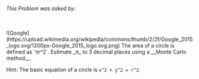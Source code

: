 ###### This Problem was asked by:
<br>
![Google](https://upload.wikimedia.org/wikipedia/commons/thumb/2/2f/Google_2015_logo.svg/1200px-Google_2015_logo.svg.png)
The area of a circle is defined as `πr^2`. Estimate _π_ to 3 decimal places using a __Monte Carlo method__.

Hint: The basic equation of a circle is `x^2 + y^2 = r^2`.
